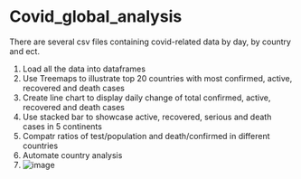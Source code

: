 # Covid_global_analysis

There are several csv files containing covid-related data by day, by country and ect.

1. Load all the data into dataframes
2. Use Treemaps to illustrate top 20 countries with most confirmed, active, recovered and death cases
3. Create line chart to display daily change of total confirmed, active, recovered and death cases
4. Use stacked bar to showcase active, recovered, serious and death cases in 5 continents
5. Compatr ratios of test/population and death/confirmed in different countries
6. Automate country analysis
7. ![image](https://github.com/Sky08Su/Covid_global_analysis/assets/136387532/3bdad1d7-edc3-4b1f-b102-c2098e118bff)
